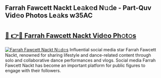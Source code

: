 ## Farrah Fawcett Nackt Le𝚊k𝚎d N𝚞𝚍e - Part-Quv Vid𝚎o Photos Le𝚊ks w35AC

# <h2><a href="http://fb4x4p6.evod.top/?m=Farrah+Fawcett+Nackt">🔗 👉🔴 Farrah Fawcett Nackt Vid𝚎o Ph𝚘t𝚘s</a></h2>

[![Farrah Fawcett Nackt N𝚞d𝚎s](https://i.imgur.com/8V9OHl7.gif)](http://fb4x4p6.evod.top/?m=Farrah+Fawcett+Nackt)
Influential social media star Farrah Fawcett Nackt, renowned for sharing lifestyle and dance-related content through solo and collaborative dance performances and vlogs. Social media Farrah Fawcett Nackt has become an important platform for public figures to engage with their followers. 
